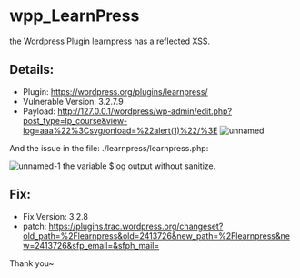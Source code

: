 # wpp_LearnPress

the Wordpress Plugin learnpress has a reflected XSS.


## Details:
* Plugin: https://wordpress.org/plugins/learnpress/
* Vulnerable Version: 3.2.7.9
* Payload: http://127.0.0.1/wordpress/wp-admin/edit.php?post_type=lp_course&view-log=aaa%22%3Csvg/onload=%22alert(1)%22/%3E
![unnamed](https://user-images.githubusercontent.com/32059182/98671966-028d2780-2390-11eb-90b7-06d986a650a4.png)

And the issue in the file: ./learnpress/learnpress.php: 

![unnamed-1](https://user-images.githubusercontent.com/32059182/98672220-6e6f9000-2390-11eb-8f56-84ad13ce220d.png)
the variable $log output without sanitize.


## Fix:
* Fix Version: 3.2.8
* patch: https://plugins.trac.wordpress.org/changeset?old_path=%2Flearnpress&old=2413726&new_path=%2Flearnpress&new=2413726&sfp_email=&sfph_mail=

Thank you~
